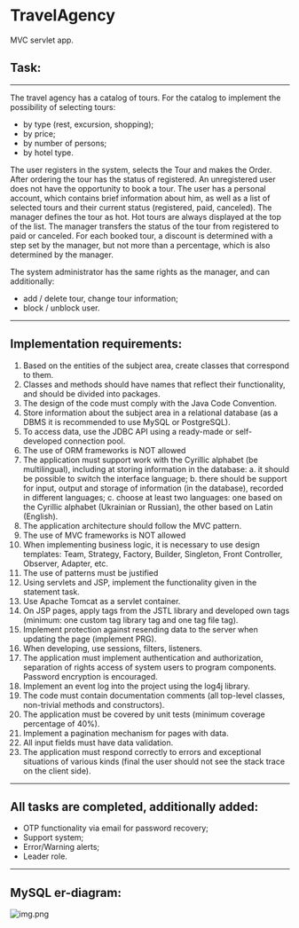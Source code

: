 # TravelAgency

MVC servlet app.

Task:
-

---

The travel agency has a catalog of tours. For the catalog to implement the possibility of
selecting tours:

- by type (rest, excursion, shopping);
- by price;
- by number of persons;
- by hotel type.

The user registers in the system, selects the Tour and makes the Order. After ordering the
tour has the status of registered.
An unregistered user does not have the opportunity to book a tour.
The user has a personal account, which contains brief information about him, as well as a
list of selected tours and their current status (registered, paid, canceled).
The manager defines the tour as hot. Hot tours are always displayed at the top of the list.
The manager transfers the status of the tour from registered to paid or canceled. For each
booked tour, a discount is determined with a step set by the manager, but not more than a
percentage, which is also determined by the manager.

The system administrator has the same rights as the manager, and can additionally:

- add / delete tour, change tour information;
- block / unblock user.

---

Implementation requirements:
-

1. Based on the entities of the subject area, create classes that correspond to them.
2. Classes and methods should have names that reflect their functionality, and should be
   divided into packages.
3. The design of the code must comply with the Java Code Convention.
4. Store information about the subject area in a relational database (as a DBMS
   it is recommended to use MySQL or PostgreSQL).
5. To access data, use the JDBC API using a ready-made or
   self-developed connection pool.
6. The use of ORM frameworks is NOT allowed
7. The application must support work with the Cyrillic alphabet (be multilingual), including at
   storing information in the database:
   a. it should be possible to switch the interface language;
   b. there should be support for input, output and storage of information (in the database),
   recorded in different languages;
   c. choose at least two languages: one based on the Cyrillic alphabet (Ukrainian or Russian),
   the other based on Latin (English).
8. The application architecture should follow the MVC pattern.
9. The use of MVC frameworks is NOT allowed
10. When implementing business logic, it is necessary to use design templates: Team,
    Strategy, Factory, Builder, Singleton, Front Controller, Observer, Adapter, etc.
11. The use of patterns must be justified
12. Using servlets and JSP, implement the functionality given in the statement
    task.
13. Use Apache Tomcat as a servlet container.
14. On JSP pages, apply tags from the JSTL library and developed own tags (minimum: one
    custom tag library tag and one tag file tag).
15. Implement protection against resending data to the server when updating the page
    (implement PRG).
16. When developing, use sessions, filters, listeners.
17. The application must implement authentication and authorization, separation of rights
    access of system users to program components. Password encryption is encouraged.
18. Implement an event log into the project using the log4j library.
19. The code must contain documentation comments (all top-level classes, non-trivial methods
    and constructors).
20. The application must be covered by unit tests (minimum coverage percentage of 40%).
21. Implement a pagination mechanism for pages with data.
22. All input fields must have data validation.
23. The application must respond correctly to errors and exceptional situations of various kinds (final
    the user should not see the stack trace on the client side).

---

All tasks are completed, additionally added:
-

- OTP functionality via email for password recovery;
- Support system;
- Error/Warning alerts;
- Leader role.

---

MySQL er-diagram:
-
![img.png](.png)
